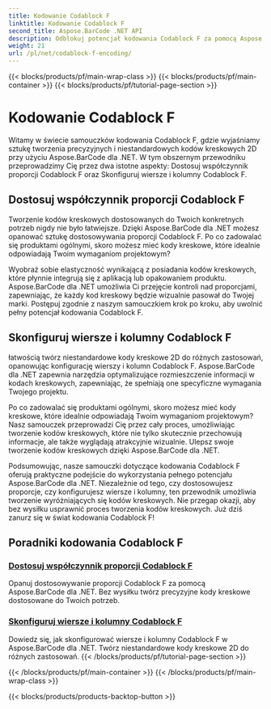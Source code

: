 ```yaml
---
title: Kodowanie Codablock F
linktitle: Kodowanie Codablock F
second_title: Aspose.BarCode .NET API
description: Odblokuj potencjał kodowania Codablock F za pomocą Aspose.BarCode dla .NET. Dostosuj proporcje, skonfiguruj wiersze i kolumny dla precyzyjnych kodów kreskowych 2D.
weight: 21
url: /pl/net/codablock-f-encoding/
---
```


{{< blocks/products/pf/main-wrap-class >}}
{{< blocks/products/pf/main-container >}}
{{< blocks/products/pf/tutorial-page-section >}}

# Kodowanie Codablock F


Witamy w świecie samouczków kodowania Codablock F, gdzie wyjaśniamy sztukę tworzenia precyzyjnych i niestandardowych kodów kreskowych 2D przy użyciu Aspose.BarCode dla .NET. W tym obszernym przewodniku przeprowadzimy Cię przez dwa istotne aspekty: Dostosuj współczynnik proporcji Codablock F oraz Skonfiguruj wiersze i kolumny Codablock F.

## Dostosuj współczynnik proporcji Codablock F

Tworzenie kodów kreskowych dostosowanych do Twoich konkretnych potrzeb nigdy nie było łatwiejsze. Dzięki Aspose.BarCode dla .NET możesz opanować sztukę dostosowywania proporcji Codablock F. Po co zadowalać się produktami ogólnymi, skoro możesz mieć kody kreskowe, które idealnie odpowiadają Twoim wymaganiom projektowym?

Wyobraź sobie elastyczność wynikającą z posiadania kodów kreskowych, które płynnie integrują się z aplikacją lub opakowaniem produktu. Aspose.BarCode dla .NET umożliwia Ci przejęcie kontroli nad proporcjami, zapewniając, że każdy kod kreskowy będzie wizualnie pasował do Twojej marki. Postępuj zgodnie z naszym samouczkiem krok po kroku, aby uwolnić pełny potencjał kodowania Codablock F.

## Skonfiguruj wiersze i kolumny Codablock F

łatwością twórz niestandardowe kody kreskowe 2D do różnych zastosowań, opanowując konfigurację wierszy i kolumn Codablock F. Aspose.BarCode dla .NET zapewnia narzędzia optymalizujące rozmieszczenie informacji w kodach kreskowych, zapewniając, że spełniają one specyficzne wymagania Twojego projektu.

Po co zadowalać się produktami ogólnymi, skoro możesz mieć kody kreskowe, które idealnie odpowiadają Twoim wymaganiom projektowym? Nasz samouczek przeprowadzi Cię przez cały proces, umożliwiając tworzenie kodów kreskowych, które nie tylko skutecznie przechowują informacje, ale także wyglądają atrakcyjnie wizualnie. Ulepsz swoje tworzenie kodów kreskowych dzięki Aspose.BarCode dla .NET.

Podsumowując, nasze samouczki dotyczące kodowania Codablock F oferują praktyczne podejście do wykorzystania pełnego potencjału Aspose.BarCode dla .NET. Niezależnie od tego, czy dostosowujesz proporcje, czy konfigurujesz wiersze i kolumny, ten przewodnik umożliwia tworzenie wyróżniających się kodów kreskowych. Nie przegap okazji, aby bez wysiłku usprawnić proces tworzenia kodów kreskowych. Już dziś zanurz się w świat kodowania Codablock F!
## Poradniki kodowania Codablock F
### [Dostosuj współczynnik proporcji Codablock F](./codablock-f-aspect-ratio-customization/)
Opanuj dostosowywanie proporcji Codablock F za pomocą Aspose.BarCode dla .NET. Bez wysiłku twórz precyzyjne kody kreskowe dostosowane do Twoich potrzeb.
### [Skonfiguruj wiersze i kolumny Codablock F](./codablock-f-row-column-configuration/)
Dowiedz się, jak skonfigurować wiersze i kolumny Codablock F w Aspose.BarCode dla .NET. Twórz niestandardowe kody kreskowe 2D do różnych zastosowań.
{{< /blocks/products/pf/tutorial-page-section >}}

{{< /blocks/products/pf/main-container >}}
{{< /blocks/products/pf/main-wrap-class >}}

{{< blocks/products/products-backtop-button >}}
